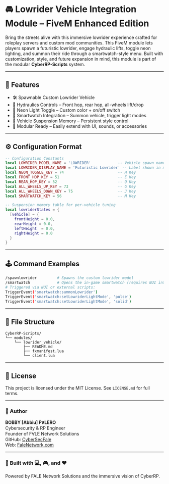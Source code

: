 # 🚘 Lowrider Vehicle Integration Module – FiveM Enhanced Edition

Bring the streets alive with this immersive lowrider experience crafted for roleplay servers and custom mod communities. This FiveM module lets players spawn a futuristic lowrider, engage hydraulic lifts, toggle neon lighting, and summon their ride through a smartwatch-style menu. Built with customization, style, and future expansion in mind, this module is part of the modular **CyberRP-Scripts** system.

---

## 🔧 Features

- 🛠️ Spawnable Custom Lowrider Vehicle
- 🔼 Hydraulics Controls – Front hop, rear hop, all-wheels lift/drop
- 🌈 Neon Light Toggle – Custom color + on/off switch
- 📱 Smartwatch Integration – Summon vehicle, trigger light modes
- 🧠 Vehicle Suspension Memory – Persistent style control
- 🧩 Modular Ready – Easily extend with UI, sounds, or accessories

---

## ⚙️ Configuration Format

```lua
-- Configuration Constants
local LOWRIDER_MODEL_NAME = 'LOWRIDER'            -- Vehicle spawn name
local LOWRIDER_DISPLAY_NAME = 'Futuristic Lowrider' -- Label shown in menu/text
local NEON_TOGGLE_KEY = 74                        -- H Key
local FRONT_HOP_KEY = 51                          -- E Key
local REAR_HOP_KEY = 52                           -- Q Key
local ALL_WHEELS_UP_KEY = 73                      -- G Key
local ALL_WHEELS_DOWN_KEY = 75                    -- J Key
local SMARTWATCH_KEY = 56                         -- M Key

-- Suspension memory table for per-vehicle tuning
local lowriderStates = {
  [vehicle] = {
    frontHeight = 0.0,
    rearHeight = 0.0,
    leftHeight  = 0.0,
    rightHeight = 0.0
  }
}
```

---

## 🕹️ Command Examples

```bash
/spawnlowrider         # Spawns the custom lowrider model
/smartwatch            # Opens the in-game smartwatch (requires NUI integration)
# Triggered via NUI or external scripts:
TriggerEvent('smartwatch:summonLowrider')
TriggerEvent('smartwatch:setLowriderLightMode', 'pulse')
TriggerEvent('smartwatch:setLowriderLightMode', 'solid')
```

---

## 📁 File Structure

```
CyberRP-Scripts/
└── modules/
    └── lowrider_vehicle/
        ├── README.md
        ├── fxmanifest.lua
        └── client.lua
```

---

## 🪪 License

This project is licensed under the MIT License. See `LICENSE.md` for full terms.

---

### 🧠 Author

**BOBBY [Abbiu] FⱯLERO**  
Cybersecurity & RP Engineer  
Founder of FⱯLE Network Solutions  
GitHub: [CyberSecFale](https://github.com/CyberSecFale)  
Web: [FaleNetwork.com](https://falenetwork.com)

---

### 🧰 Built with 💻, 🎮, and ❤️  
Powered by FALE Network Solutions and the immersive vision of CyberRP.

